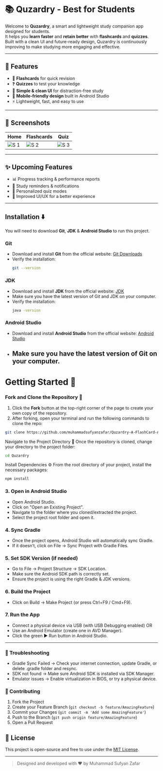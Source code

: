 # 📚 **Quzardry - Best for Students**
Welcome to **Quzardry**, a smart and lightweight study companion app designed for students.  
It helps you **learn faster** and **retain better** with **flashcards** and **quizzes**.  
Built with a clean UI and future-ready design, Quzardry is continuously improving to make studying more engaging and effective.  

---

## 🚀 Features
- 📝 **Flashcards** for quick revision  
- ❓ **Quizzes** to test your knowledge  
- 🎨 **Simple & clean UI** for distraction-free study  
- 📱 **Mobile-friendly design** built in Android Studio  
- ⚡ Lightweight, fast, and easy to use  

---

## 📸 Screenshots
| Home | Flashcards | Quiz |
|------|------------|------|
| ![S 1](https://i.postimg.cc/pXJgRMgK/Quzardry-1.jpg) | ![S 2](https://i.postimg.cc/NjGZ0PcS/Quzardry-2.jpg) | ![S 3](https://i.postimg.cc/Vk7p0Bs6/Quzardry-3.jpg) |

---

## ✨ Upcoming Features
- 📊 Progress tracking & performance reports  
- 🔔 Study reminders & notifications  
- 🎯 Personalized quiz modes  
- 🎨 Improved UI/UX for a better experience  

---

## Installation ⬇️

You will need to download **Git**, **JDK** & **Android Studio** to run this project.

### Git

- Download and install **Git** from the official website: [Git Downloads](https://git-scm.com/)
- Verify the installation:
  ```bash
  git --version
  ```

### JDK

- Download and install **JDK** from the official website: [JDK](https://www.oracle.com/java/technologies/downloads/)
- Make sure you have the latest version of Git and JDK on your computer.
- Verify the installation:
  ```bash
  java -version
  ```

### Android Studio

- Download and install **Android Studio** from the official website: [Android Studio](https://developer.android.com/studio/)
- Make sure you have the latest version of Git on your computer.
  ---

# Getting Started 🎯

### Fork and Clone the Repository 🚀
1. Click the **Fork** button at the top-right corner of the page to create your own copy of the repository.
2. After forking, open your terminal and run the following commands to clone the repo:

  ```bash
  git clone https://github.com/muhammadsufyanzafar/Quzardry-A-FlashCard-App.git
  ```
Navigate to the Project Directory 📂
Once the repository is cloned, change your directory to the project folder:
```bash
cd Quzardry
```

Install Dependencies ⚙️
From the root directory of your project, install the necessary packages:
```bash
npm install
```

### 3. Open in Android Studio 
- Open Android Studio.
- Click on "Open an Existing Project".
- Navigate to the folder where you cloned/extracted the project.
- Select the project root folder and open it.

### 4. Sync Gradle
- Once the project opens, Android Studio will automatically sync Gradle.
- If it doesn’t, click on File → Sync Project with Gradle Files.

### 5. Set SDK Version (if needed)
- Go to File → Project Structure → SDK Location.
- Make sure the Android SDK path is correctly set.
- Ensure the project is using the right Gradle & JDK versions.

### 6. Build the Project
- Click on Build → Make Project (or press Ctrl+F9 / Cmd+F9).

### 7. Run the App
- Connect a physical device via USB (with USB Debugging enabled) OR
- Use an Android Emulator (create one in AVD Manager).
- Click the green ▶️ Run button in Android Studio.

---

### 🚀 Troubleshooting

- Gradle Sync Failed → Check your internet connection, update Gradle, or delete .gradle folder and resync.
- SDK not found → Make sure Android SDK is installed via SDK Manager.
- Emulator issues → Enable virtualization in BIOS, or try a physical device.

### 🤝 Contributing

1. Fork the Project
2. Create your Feature Branch (`git checkout -b feature/AmazingFeature`)
3. Commit your Changes (`git commit -m 'Add some AmazingFeature'`)
4. Push to the Branch (`git push origin feature/AmazingFeature`)
5. Open a Pull Request

## 📌 License

This project is open-source and free to use under the [MIT License](LICENSE).

---

> Designed and developed with ❤️ by Muhammad Sufyan Zafar
